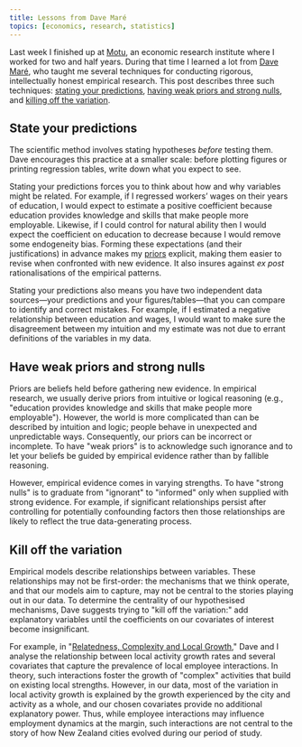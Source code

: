 ```yaml
---
title: Lessons from Dave Maré
topics: [economics, research, statistics]
---
```


Last week I finished up at [Motu](https://motu.nz), an economic research institute where I worked for two and half years.
During that time I learned a lot from [Dave Maré](https://motu.nz/about-us/people/dave-mare/), who taught me several techniques for conducting rigorous, intellectually honest empirical research.
This post describes three such techniques:
[stating your predictions](#state-your-predictions),
[having weak priors and strong nulls](#have-weak-priors-and-strong-nulls),
and [killing off the variation](#kill-off-the-variation).

## State your predictions

The scientific method involves stating hypotheses *before* testing them.
Dave encourages this practice at a smaller scale: before plotting figures or printing regression tables, write down what you expect to see.

Stating your predictions forces you to think about how and why variables might be related.
For example, if I regressed workers’ wages on their years of education, I would expect to estimate a positive coefficient because education provides knowledge and skills that make people more employable.
Likewise, if I could control for natural ability then I would expect the coefficient on education to decrease because I would remove some endogeneity bias.
Forming these expectations (and their justifications) in advance makes my [priors](#have-weak-priors-and-strong-nulls) explicit, making them easier to revise when confronted with new evidence.
It also insures against *ex post* rationalisations of the empirical patterns.

Stating your predictions also means you have two independent data sources—your predictions and your figures/tables—that you can compare to identify and correct mistakes.
For example, if I estimated a negative relationship between education and wages, I would want to make sure the disagreement between my intuition and my estimate was not due to errant definitions of the variables in my data.

## Have weak priors and strong nulls

Priors are beliefs held before gathering new evidence.
In empirical research, we usually derive priors from intuitive or logical reasoning (e.g., "education provides knowledge and skills that make people more employable").
However, the world is more complicated than can be described by intuition and logic; people behave in unexpected and unpredictable ways.
Consequently, our priors can be incorrect or incomplete.
To have "weak priors" is to acknowledge such ignorance and to let your beliefs be guided by empirical evidence rather than by fallible reasoning.

However, empirical evidence comes in varying strengths.
To have "strong nulls" is to graduate from "ignorant" to "informed" only when supplied with strong evidence.
For example, if significant relationships persist after controlling for potentially confounding factors then those relationships are likely to reflect the true data-generating process.

## Kill off the variation

Empirical models describe relationships between variables.
These relationships may not be first-order: the mechanisms that we think operate, and that our models aim to capture, may not be central to the stories playing out in our data.
To determine the centrality of our hypothesised mechanisms, Dave suggests trying to "kill off the variation:" add explanatory variables until the coefficients on our covariates of interest become insignificant.

For example, in "[Relatedness, Complexity and Local Growth](https://doi.org/10.1080/00343404.2020.1802418)," Dave and I analyse the relationship between local activity growth rates and several covariates that capture the prevalence of local employee interactions.
In theory, such interactions foster the growth of "complex" activities that build on existing local strengths.
However, in our data, most of the variation in local activity growth is explained by the growth experienced by the city and activity as a whole, and our chosen covariates provide no additional explanatory power.
Thus, while employee interactions may influence employment dynamics at the margin, such interactions are not central to the story of how New Zealand cities evolved during our period of study.
